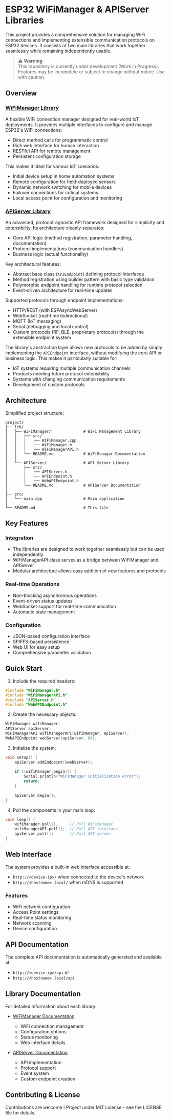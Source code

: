 # ESP32 WiFiManager & APIServer Libraries

This project provides a comprehensive solution for managing WiFi connections and implementing extensible communication protocols on ESP32 devices. It consists of two main libraries that work together seamlessly while remaining independently usable.

> ⚠️ **Warning**   
> This repository is currently under development (Work in Progress). Features may be incomplete or subject to change without notice. Use with caution.

## Overview

### [WiFiManager Library](lib/WiFiManager/README.md)
A flexible WiFi connection manager designed for real-world IoT deployments. It provides multiple interfaces to configure and manage ESP32's WiFi connections:
- Direct method calls for programmatic control
- Rich web interface for human interaction
- RESTful API for remote management
- Persistent configuration storage

This makes it ideal for various IoT scenarios:
- Initial device setup in home automation systems
- Remote configuration for field-deployed sensors
- Dynamic network switching for mobile devices
- Failover connections for critical systems
- Local access point for configuration and monitoring

### [APIServer Library](lib/APIServer/README.md)
An advanced, protocol-agnostic API framework designed for simplicity and extensibility. Its architecture cleanly separates:
- Core API logic (method registration, parameter handling, documentation)
- Protocol implementations (communication handlers)
- Business logic (actual functionality)

Key architectural features:
- Abstract base class (`APIEndpoint`) defining protocol interfaces
- Method registration using builder pattern with basic type validation
- Polymorphic endpoint handling for runtime protocol selection
- Event-driven architecture for real-time updates

Supported protocols through endpoint implementations:
- HTTP/REST (with ESPAsyncWebServer)
- WebSocket (real-time bidirectional)
- MQTT (IoT messaging)
- Serial (debugging and local control)
- Custom protocols (RF, BLE, proprietary protocols) through the extensible endpoint system

The library's abstraction layer allows new protocols to be added by simply implementing the `APIEndpoint` interface, without modifying the core API or business logic. This makes it particularly suitable for:
- IoT systems requiring multiple communication channels
- Products needing future protocol extensibility
- Systems with changing communication requirements
- Development of custom protocols

## Architecture
Simplified project structure:
```
project/
├── lib/
│   ├── WiFiManager/              # WiFi Management Library
│   │   ├── src/
│   │   │   ├── WiFiManager.cpp
│   │   │   ├── WiFiManager.h
│   │   │   └── WiFiManagerAPI.h
│   │   └── README.md             # WiFiManager Documentation
│   │
│   └── APIServer/                # API Server Library
│       ├── src/
│       │   ├── APIServer.h
│       │   ├── APIEndpoint.h
│       │   └── WebAPIEndpoint.h
│       └── README.md             # APIServer Documentation
│
├── src/
│   └── main.cpp                  # Main application
│
└── README.md                     # This file
```

## Key Features

### Integration
- The libraries are designed to work together seamlessly but can be used independently
- WiFiManagerAPI class serves as a bridge between WiFiManager and APIServer
- Modular architecture allows easy addition of new features and protocols

### Real-time Operations
- Non-blocking asynchronous operations
- Event-driven status updates
- WebSocket support for real-time communication
- Automatic state management

### Configuration
- JSON-based configuration interface
- SPIFFS-based persistence
- Web UI for easy setup
- Comprehensive parameter validation

## Quick Start

1. Include the required headers:
```cpp
#include "WiFiManager.h"
#include "WiFiManagerAPI.h"
#include "APIServer.h"
#include "WebAPIEndpoint.h"
```

2. Create the necessary objects:
```cpp
WiFiManager wifiManager;
APIServer apiServer;
WiFiManagerAPI wifiManagerAPI(wifiManager, apiServer);
WebAPIEndpoint webServer(apiServer, 80);
```

3. Initialize the system:
```cpp
void setup() {
    apiServer.addEndpoint(&webServer);
    
    if (!wifiManager.begin()) {
        Serial.println("WiFiManager initialization error");
        return;
    }
    
    apiServer.begin();
}
```

4. Poll the components in your main loop:
```cpp
void loop() {
    wifiManager.poll();     // Poll WiFiManager
    wifiManagerAPI.poll();  // Poll API interface
    apiServer.poll();       // Poll API server
}
```

## Web Interface

The system provides a built-in web interface accessible at:
- `http://<device-ip>/` when connected to the device's network
- `http://<hostname>.local/` when mDNS is supported

### Features
- WiFi network configuration
- Access Point settings
- Real-time status monitoring
- Network scanning
- Device configuration

## API Documentation

The complete API documentation is automatically generated and available at:
- `http://<device-ip>/api` or
- `http://<hostname>.local/api`

## Library Documentation

For detailed information about each library:

- [WiFiManager Documentation](lib/WiFiManager/README.md)
  - WiFi connection management
  - Configuration options
  - Status monitoring
  - Web interface details

- [APIServer Documentation](lib/APIServer/README.md)
  - API implementation
  - Protocol support
  - Event system
  - Custom endpoint creation

## Contributing & License

Contributions are welcome !
Project under MIT License - see the LICENSE file for details.